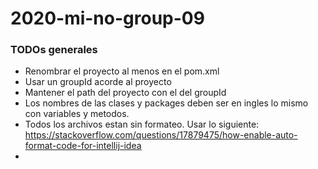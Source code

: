 # 2020-mi-no-group-09

### TODOs generales
* Renombrar el proyecto al menos en el pom.xml
* Usar un groupId acorde al proyecto
* Mantener el path del proyecto con el del groupId
* Los nombres de las clases y packages deben ser en ingles lo mismo con variables y metodos.
* Todos los archivos estan sin formateo. Usar lo siguiente: 
    https://stackoverflow.com/questions/17879475/how-enable-auto-format-code-for-intellij-idea
* 